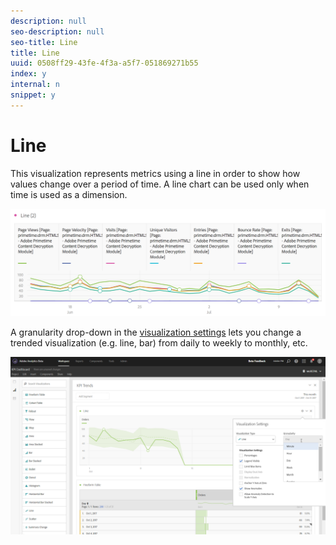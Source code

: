 ```yaml
---
description: null
seo-description: null
seo-title: Line
title: Line
uuid: 0508ff29-43fe-4f3a-a5f7-051869271b55
index: y
internal: n
snippet: y
---
```


# Line

This visualization represents metrics using a line in order to show how values change over a period of time. A line chart can be used only when time is used as a dimension.

![](assets/line.png)

A granularity drop-down in the [visualization settings](../../../analyze/analysis-workspace/visualizations/freeform-analysis-visualizations.md#section_D3BB5042A92245D8BF6BCF072C66624B) lets you change a trended visualization (e.g. line, bar) from daily to weekly to monthly, etc.

![](assets/viz-granularity.png)

